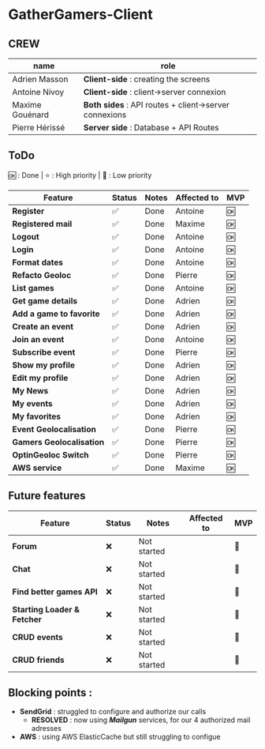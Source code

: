 # GatherGamers-Client

## CREW
| name | role |
|------|------|
| Adrien Masson | **Client-side** : creating the screens |
| Antoine Nivoy | **Client-side** : client->server connexion |
| Maxime Gouénard | **Both sides** : API routes + client->server connexions |
| Pierre Hérissé | **Server side** : Database + API Routes |

## ToDo

🆗 : Done | ⭐ : High priority | 🚫 : Low priority

| Feature | Status | Notes | Affected to | MVP |
|---------|--------|-------|------------|-----|
| **Register** | ✅ | Done | Antoine | 🆗 |
| **Registered mail** | ✅ | Done | Maxime | 🆗 |
| **Logout** | ✅ | Done | Antoine | 🆗 |
| **Login** | ✅ | Done | Antoine | 🆗 |
| **Format dates** | ✅ | Done | Antoine | 🆗 |
| **Refacto Geoloc** | ✅ | Done | Pierre | 🆗 |
| **List games** | ✅ | Done | Antoine | 🆗 |
| **Get game details** | ✅ | Done | Adrien | 🆗 |
| **Add a game to favorite** | ✅ | Done | Adrien | 🆗 |
| **Create an event** | ✅ | Done | Adrien | 🆗 |
| **Join an event** | ✅ | Done | Antoine | 🆗 |
| **Subscribe event** | ✅ | Done | Pierre | 🆗 |
| **Show my profile** | ✅ | Done | Adrien | 🆗 |
| **Edit my profile** | ✅ | Done | Adrien | 🆗 |
| **My News** | ✅ | Done | Adrien | 🆗 |
| **My events** | ✅ | Done | Adrien | 🆗 |
| **My favorites** | ✅ | Done | Adrien | 🆗 |
| **Event Geolocalisation** | ✅ | Done | Pierre | 🆗 |
| **Gamers Geolocalisation** | ✅ | Done | Pierre | 🆗 |
| **OptinGeoloc Switch** | ✅ | Done | Pierre | 🆗 |
| **AWS service** | ✅ | Done | Maxime | 🆗 |

## Future features

| Feature | Status | Notes | Affected to | MVP |
|---------|--------|-------|------------|-----|
| **Forum** | ❌ | Not started | | 🚫 |
| **Chat** | ❌ | Not started | | 🚫 |
| **Find better games API** | ❌ | Not started | | 🚫 |
| **Starting Loader & Fetcher** | ❌ | Not started | | 🚫 |
| **CRUD events** | ❌ | Not started | | 🚫 |
| **CRUD friends** | ❌ | Not started | | 🚫 |


## Blocking points :

- **SendGrid** : struggled to configure and authorize our calls
   - **RESOLVED** : now using **_Mailgun_** services, for our 4 authorized mail adresses
- **AWS** : using AWS ElasticCache but still struggling to configue
